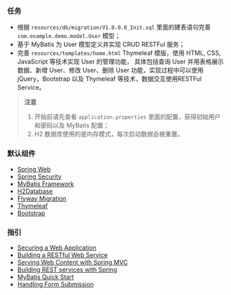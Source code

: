### 任务

* 根据 `resources/db/migration/V1.0.0.0_Init.sql` 里面的建表语句完善 `com.example.demo.model.User` 模型；
* 基于 MyBatis 为 User 模型定义并实现 CRUD RESTFul 服务；
* 完善 `resources/templates/home.html` Thymeleaf 模版，使用 HTML, CSS, JavaScript 等技术实现 User 的管理功能，
  具体包括查询 User 并用表格展示数据、新增 User、修改 User、删除 User 功能，实现过程中可以使用 jQuery，Bootstrap 以及
   Thymeleaf 等技术，数据交互使用RESTFul Service。

> **注意**
> 1. 开始前请先查看 `application.properties` 里面的配置，获得初始用户和密码以及 MyBatis 配置；
> 2. H2 数据库使用的是内存模式，每次启动数据会被重置。

### 默认组件

* [Spring Web](https://docs.spring.io/spring-boot/docs/{bootVersion}/reference/htmlsingle/#boot-features-developing-web-applications)
* [Spring Security](https://docs.spring.io/spring-boot/docs/{bootVersion}/reference/htmlsingle/#boot-features-security)
* [MyBatis Framework](https://mybatis.org/spring-boot-starter/mybatis-spring-boot-autoconfigure/)
* [H2Database](http://h2database.com/html/quickstart.html)
* [Flyway Migration](https://docs.spring.io/spring-boot/docs/{bootVersion}/reference/htmlsingle/#howto-execute-flyway-database-migrations-on-startup)
* [Thymeleaf](https://docs.spring.io/spring-boot/docs/{bootVersion}/reference/htmlsingle/#boot-features-spring-mvc-template-engines)
* [Bootstrap](https://getbootstrap.com/docs/4.3/getting-started/introduction)

### 指引

* [Securing a Web Application](https://spring.io/guides/gs/securing-web/)
* [Building a RESTful Web Service](https://spring.io/guides/gs/rest-service/)
* [Serving Web Content with Spring MVC](https://spring.io/guides/gs/serving-web-content/)
* [Building REST services with Spring](https://spring.io/guides/tutorials/rest/)
* [MyBatis Quick Start](https://github.com/mybatis/spring-boot-starter/wiki/Quick-Start)
* [Handling Form Submission](https://github.com/spring-guides/gs-handling-form-submission)
